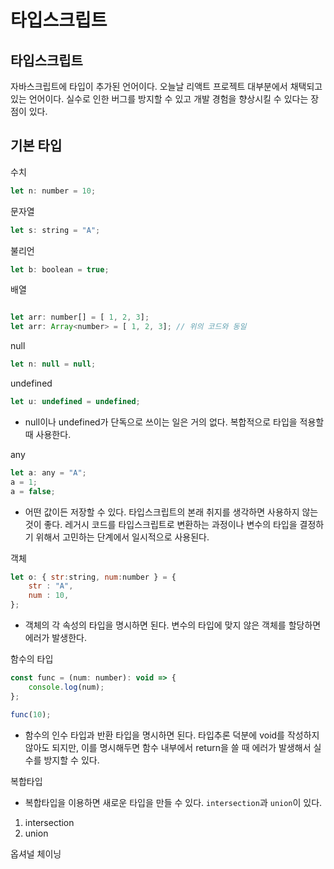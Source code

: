 # 타입스크립트

## 타입스크립트
자바스크립트에 타입이 추가된 언어이다. 오늘날 리액트 프로젝트 대부분에서 채택되고 있는 언어이다. 실수로 인한 버그를 방지할 수 있고 개발 경험을 향상시킬 수 있다는 장점이 있다.

## 기본 타입

수치 
```jsx
let n: number = 10;
```

문자열 
```jsx
let s: string = "A";
```

불리언
```jsx
let b: boolean = true;
```

배열
```jsx

let arr: number[] = [ 1, 2, 3];
let arr: Array<number> = [ 1, 2, 3]; // 위의 코드와 동일 
```

null
```jsx
let n: null = null;
```

undefined
```jsx
let u: undefined = undefined;
```
- null이나 undefined가 단독으로 쓰이는 일은 거의 없다. 복합적으로 타입을 적용할 때 사용한다.

any
```jsx
let a: any = "A";
a = 1;
a = false;
```
- 어떤 값이든 저장할 수 있다. 타입스크립트의 본래 취지를 생각하면 사용하지 않는 것이 좋다. 레거시 코드를 타입스크립트로 변환하는 과정이나  변수의 타입을 결정하기 위해서 고민하는 단계에서 일시적으로 사용된다. 
  
객체
```jsx
let o: { str:string, num:number } = {
    str : "A",
    num : 10,
};
```
- 객체의 각 속성의 타입을 명시하면 된다. 변수의 타입에 맞지 않은 객체를 할당하면 에러가 발생한다.

함수의 타입

```jsx
const func = (num: number): void => {
    console.log(num);
}; 

func(10);
```
- 함수의 인수 타입과 반환 타입을 명시하면 된다. 타입추론 덕분에 void를 작성하지 않아도 되지만, 이를 명시해두면 함수 내부에서 return을 쓸 때 에러가 발생해서 실수를 방지할 수 있다.

복합타입
- 복합타입을 이용하면 새로운 타입을 만들 수 있다. `intersection`과 `union`이 있다.
  
1. intersection 
2. union

옵셔널 체이닝

